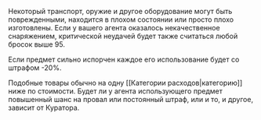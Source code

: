 Некоторый транспорт, оружие и другое оборудование могут быть поврежденными, находится в плохом состоянии или просто плохо изготовлены. Если у вашего агента оказалось некачественное снаряжением, критической неудачей будет также считаться любой бросок выше 95.

Если предмет сильно испорчен каждое его использование будет со штрафом -20%.

Подобные товары обычно на одну [[Категории расходов|категорию]] ниже по стоимости. Будет ли у агента использующего предмет повышенный шанс на провал или постоянный штраф, или и то, и другое, зависит от Куратора.